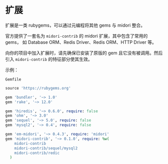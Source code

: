 # 扩展

扩展是一类 rubygems，可以通过元编程将其他 gems 与 midori 整合。

官方提供了一套名为 `midori-contrib` 的 midori 扩展，其中包含了常用的 gems， 如  Database ORM、Redis Driver、Redis ORM、HTTP Driver 等。

向你的项目中加入扩展时，请先确保已安装了原版的 gem 且它没有被调用。然后引入 `midori-contrib` 的特征部分使其生效。

示例：

`Gemfile`

```ruby
source 'https://rubygems.org'

gem 'bundler', '~> 1.0'
gem 'rake', '~> 12.0'

gem 'hiredis', '~> 0.6.0', require: false
gem 'ohm', '~> 3.0'
gem 'sequel', '~> 5.0', require: false
gem 'mysql2', '~> 0.4', require: false

gem 'em-midori', '~> 0.4.3', require: 'midori'
gem 'midori-contrib', '~> 0.1.0', require: %w(
    midori-contrib
    midori-contrib/sequel/mysql2
    midori-contrib/redic
  )
```
